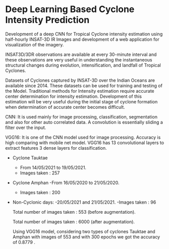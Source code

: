 # Deep Learning Based Cyclone Intensity Prediction

Development of a deep CNN for Tropical Cyclone
 intensity estimation using half-hourly INSAT-3D IR Images and development of a
 web application for visualization of the imagery. 

INSAT3D/3DR observations are available at every 
30-minute interval and these observations are very useful in understanding the
 instantaneous structural changes during evolution, intensification, and landfall of 
Tropical Cyclones. 

Datasets of Cyclones captured by INSAT-3D over the 
Indian Oceans are available since 2014. These datasets can be used for training and 
testing of the Model. 
			Traditional methods for Intensity estimation require 
accurate center determination for intensity estimation. Development of this estimation 
will be very useful during the initial stage of cyclone formation when determination 
of accurate center becomes difficult.

CNN:
It is used mainly for image processing, classification, segmentation and 
     also for other auto correlated data. 
A convolution is essentially sliding a filter over the input.

VGG16:
 It is one of the CNN model used for image processing.
 Accuracy is high comparing with mobile net model.
VGG16 has 
13 convolutional layers to extract features 
3 dense layers for classification.

- Cyclone Tauktae
	- From 14/05/2021 to 19/05/2021.
	- Images taken : 257

- Cyclone Amphan
	-From 16/05/2020 to 21/05/2020.
	- Images taken : 200
	
- Non-Cyclonic days:
	-20/05/2021 and 21/05/2021.
	-Images taken : 96

	Total number of images taken : 553 (before augmentation).
  
  Total number of images taken : 6000 (after augmentation).
  
  Using VGG16 model, considering two types of cyclones Tauktae and Amphan with images of 553 and with 300 epochs we got the accuracy of 0.8779 .





